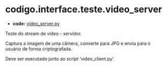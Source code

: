 <a id="codigo-interface-teste-video-server"></a>

# codigo.interface.teste.video_server

* **code:**
  [video_server.py](../../../../codigo/interface/teste/video_server.py)

<a id="module-codigo.interface.teste.video_server"></a>

Teste do stream de video - servidor.

Captura a imagem de uma câmera, converte para JPG e envia para o
usuário de forma criptografada.

Deve ser executado junto ao script ‘video_client.py’.
